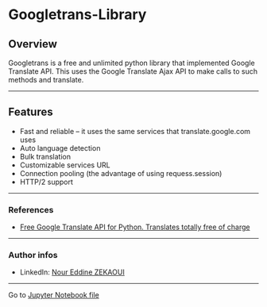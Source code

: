 # Googletrans-Library
## Overview
Googletrans is a free and unlimited python library that implemented Google Translate API. This uses the Google Translate Ajax API to make calls to such methods and translate.

---
## Features
- Fast and reliable – it uses the same services that translate.google.com uses
- Auto language detection
- Bulk translation
- Customizable services URL
- Connection pooling (the advantage of using requess.session)
- HTTP/2 support

---
### References
- [Free Google Translate API for Python. Translates totally free of charge](https://pypi.org/project/googletrans/)

---
### Author infos
- LinkedIn: [Nour Eddine ZEKAOUI](https://www.linkedin.com/in/nour-eddine-zekaoui-ba43b1177/)
---
 Go to [Jupyter Notebook file](https://github.com/zekaouinoureddine/Googletrans-Library/blob/main/Googletrans.ipynb)
